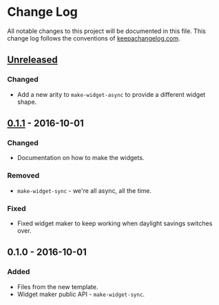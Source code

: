 # Change Log
All notable changes to this project will be documented in this file. This change log follows the conventions of [keepachangelog.com](http://keepachangelog.com/).

## [Unreleased][unreleased]
### Changed
- Add a new arity to `make-widget-async` to provide a different widget shape.

## [0.1.1] - 2016-10-01
### Changed
- Documentation on how to make the widgets.

### Removed
- `make-widget-sync` - we're all async, all the time.

### Fixed
- Fixed widget maker to keep working when daylight savings switches over.

## 0.1.0 - 2016-10-01
### Added
- Files from the new template.
- Widget maker public API - `make-widget-sync`.

[unreleased]: https://github.com/your-name/semver/compare/0.1.1...HEAD
[0.1.1]: https://github.com/your-name/semver/compare/0.1.0...0.1.1
